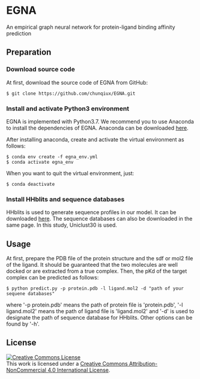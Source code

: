 # EGNA
An empirical graph neural network for protein-ligand binding affinity prediction


## Preparation

### Download source code
At first, download the source code of EGNA from GitHub:

    $ git clone https://github.com/chunqiux/EGNA.git

### Install and activate Python3 environment
EGNA is implemented with Python3.7. We recommend you to use Anaconda to install the dependencies of
EGNA. Anaconda can be downloaded [here](https://www.anaconda.com/products/distribution).

After installing anaconda, create and activate the virtual environment as follows:

    $ conda env create -f egna_env.yml
    $ conda activate egna_env

When you want to quit the virtual environment, just:

    $ conda deactivate

### Install HHblits and sequence databases

HHblits is used to generate sequence profiles in our model. It can be downloaded
[here](https://github.com/soedinglab/hh-suite). The sequence databases can also be
downloaded in the same page. In this study, Uniclust30 is used.

## Usage
At first, prepare the PDB file of the protein structure and the sdf or mol2 file of
the ligand. It should be guaranteed that the two molecules are well docked or are extracted
from a true complex. Then, the pKd of the target complex can be predicted as follows:

    $ python predict.py -p protein.pdb -l ligand.mol2 -d "path of your sequene databases"

where '-p protein.pdb' means the path of protein file is 'protein.pdb', '-l ligand.mol2'
means the path of ligand file is 'ligand.mol2' and '-d' is used to designate the path of
sequence database for HHblits. Other options can be found by '-h'.

## License
<a rel="license" href="http://creativecommons.org/licenses/by-nc/4.0/"><img alt="Creative Commons License" style="border-width:0" src="https://i.creativecommons.org/l/by-nc/4.0/88x31.png" /></a><br />This work is licensed under a <a rel="license" href="http://creativecommons.org/licenses/by-nc/4.0/">Creative Commons Attribution-NonCommercial 4.0 International License</a>.
